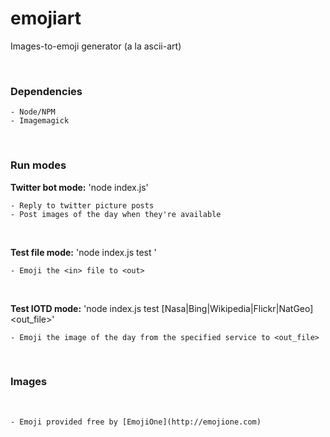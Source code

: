 emojiart
========

Images-to-emoji generator (a la ascii-art)

 

### Dependencies

~~~~~~~~~~~~~~~~~~~~~~~~~~~~~~~~~~~~~~~~~~~~~~~~~~~~~~~~~~~~~~~~~~~~~~~~~~~~~~~~
- Node/NPM
- Imagemagick
~~~~~~~~~~~~~~~~~~~~~~~~~~~~~~~~~~~~~~~~~~~~~~~~~~~~~~~~~~~~~~~~~~~~~~~~~~~~~~~~

 

### Run modes

**Twitter bot mode:** 'node index.js'

~~~~~~~~~~~~~~~~~~~~~~~~~~~~~~~~~~~~~~~~~~~~~~~~~~~~~~~~~~~~~~~~~~~~~~~~~~~~~~~~
- Reply to twitter picture posts
- Post images of the day when they're available
~~~~~~~~~~~~~~~~~~~~~~~~~~~~~~~~~~~~~~~~~~~~~~~~~~~~~~~~~~~~~~~~~~~~~~~~~~~~~~~~

 

**Test file mode:** 'node index.js test  '

~~~~~~~~~~~~~~~~~~~~~~~~~~~~~~~~~~~~~~~~~~~~~~~~~~~~~~~~~~~~~~~~~~~~~~~~~~~~~~~~
- Emoji the <in> file to <out>
~~~~~~~~~~~~~~~~~~~~~~~~~~~~~~~~~~~~~~~~~~~~~~~~~~~~~~~~~~~~~~~~~~~~~~~~~~~~~~~~

 

**Test IOTD mode:** 'node index.js test [Nasa\|Bing\|Wikipedia\|Flickr\|NatGeo] <out_file>'

~~~~~~~~~~~~~~~~~~~~~~~~~~~~~~~~~~~~~~~~~~~~~~~~~~~~~~~~~~~~~~~~~~~~~~~~~~~~~~~~
- Emoji the image of the day from the specified service to <out_file>
~~~~~~~~~~~~~~~~~~~~~~~~~~~~~~~~~~~~~~~~~~~~~~~~~~~~~~~~~~~~~~~~~~~~~~~~~~~~~~~~

 

### Images
 
~~~~~~~~~~~~~~~~~~~~~~~~~~~~~~~~~~~~~~~~~~~~~~~~~~~~~~~~~~~~~~~~~~~~~~~~~~~~~~~~
- Emoji provided free by [EmojiOne](http://emojione.com)
~~~~~~~~~~~~~~~~~~~~~~~~~~~~~~~~~~~~~~~~~~~~~~~~~~~~~~~~~~~~~~~~~~~~~~~~~~~~~~~~
